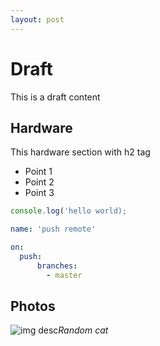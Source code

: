 ```yaml
---
layout: post
---
```


[//]: # (This is front matter - yaml,json)

# Draft

This is a draft content

## Hardware
This hardware section with h2 tag

* Point 1
* Point 2
* Point 3

```javascript
console.log('hello world);
```

```yml
name: 'push remote'

on: 
  push: 
      branches:
        - master
```

## Photos

![img desc](https://loremflickr.com/320/240)_Random cat_

